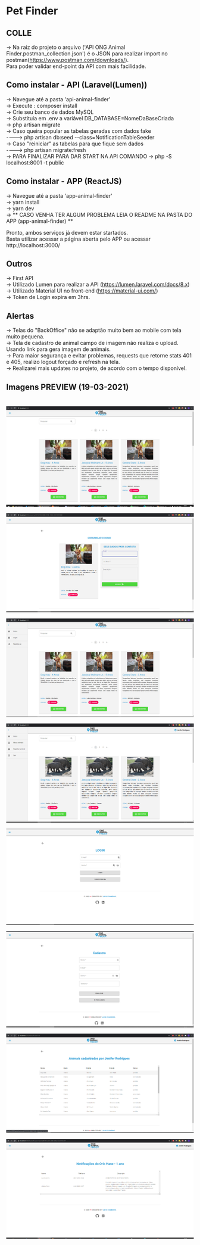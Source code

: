 # Pet Finder

## COLLE
-> Na raiz do projeto o arquivo ('API ONG Animal Finder.postman_collection.json') é o JSON para realizar import no postman(https://www.postman.com/downloads/).<br>
Para poder validar end-point da API com mais facilidade.

## Como instalar - API (Laravel(Lumen))

-> Navegue até a pasta 'api-animal-finder'<br>
-> Execute : composer install<br>
-> Crie seu banco de dados MySQL<br>
-> Substituia em .env a variável DB_DATABASE=NomeDaBaseCriada<br>
-> php artisan migrate<br>
-> Caso queira popular as tabelas geradas com dados fake<br>
----> php artisan db:seed --class=NotificationTableSeeder<br>
-> Caso "reiniciar" as tabelas para que fique sem dados<br>
----> php artisan migrate:fresh<br>
-> PARA FINALIZAR PARA DAR START NA API COMANDO -> php -S localhost:8001 -t public<br>

## Como instalar - APP (ReactJS)

-> Navegue até a pasta 'app-animal-finder'<br>
-> yarn install<br>
-> yarn dev<br>
-> ** CASO VENHA TER ALGUM PROBLEMA LEIA O README NA PASTA DO APP (app-animal-finder) **

Pronto, ambos serviços já devem estar startados.<br>
Basta utilizar acessar a página aberta pelo APP ou acessar http://localhost:3000/<br>


## Outros

-> First API<br>
-> Utilizado Lumen para realizar a API (https://lumen.laravel.com/docs/8.x)<br>
-> Utilizado Material UI no front-end (https://material-ui.com/)<br>
-> Token de Login expira em 3hrs.<br>

## Alertas
-> Telas do "BackOffice" não se adaptão muito bem ao mobile com tela muito pequena.<br>
-> Tela de cadastro de animal campo de imagem não realiza o upload. Usando link para gera imagem de animais.<br>
-> Para maior segurança e evitar problemas, requests que retorne stats 401 e 405, realizo logout forçado e refresh na tela.<br>
-> Realizarei mais updates no projeto, de acordo com o tempo disponível.<br>



## Imagens PREVIEW (19-03-2021)
# 
![Alt text](/imgsApp/home-animal-finder.png "Home")

![Alt text](/imgsApp/Tela-Encontrei.png "Encontrei")

![Alt text](/imgsApp/Menu-Header-Sem-Login.png "Home Deslogado")

![Alt text](/imgsApp/Menu-Header-Com-Login.png "Home Logado")

![Alt text](/imgsApp/Login.png "Login")

![Alt text](/imgsApp/Cadastro.png "Cadastro dono do animal")

![Alt text](/imgsApp/BackOffice-Animais.png "Backoffice lista de animais do usúario")

![Alt text](/imgsApp/BackOffice-Notificacoes-Animais.png "Notificações do animal selecionado na img acima")